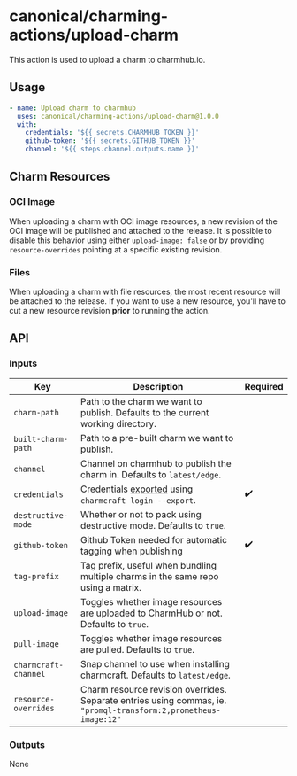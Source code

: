 # canonical/charming-actions/upload-charm

This action is used to upload a charm to charmhub.io.

## Usage

```yaml
- name: Upload charm to charmhub
  uses: canonical/charming-actions/upload-charm@1.0.0
  with:
    credentials: '${{ secrets.CHARMHUB_TOKEN }}'
    github-token: '${{ secrets.GITHUB_TOKEN }}'
    channel: '${{ steps.channel.outputs.name }}'
```

## Charm Resources

### OCI Image

When uploading a charm with OCI image resources, a new revision of the OCI image will be published
and attached to the release. It is possible to disable this behavior using either `upload-image: false`
or by providing `resource-overrides` pointing at a specific existing revision.

### Files

When uploading a charm with file resources, the most recent resource will be attached to the release.
If you want to use a new resource, you'll have to cut a new resource revision **prior** to running the action.

## API

### Inputs

| Key                  | Description                                                                                                      | Required |
| -------------------- | ---------------------------------------------------------------------------------------------------------------- | -------- |
| `charm-path`         | Path to the charm we want to publish. Defaults to the current working directory.                                 |          |
| `built-charm-path`   | Path to a pre-built charm we want to publish.                                                                    |          |
| `channel`            | Channel on charmhub to publish the charm in. Defaults to `latest/edge`.                                          |          |
| `credentials`        | Credentials [exported](https://juju.is/docs/sdk/remote-env-auth) using `charmcraft login --export`.              | ✔️       |
| `destructive-mode`   | Whether or not to pack using destructive mode. Defaults to `true`.                                               |          |
| `github-token`       | Github Token needed for automatic tagging when publishing                                                        | ✔️       |
| `tag-prefix`         | Tag prefix, useful when bundling multiple charms in the same repo using a matrix.                                |          |
| `upload-image`       | Toggles whether image resources are uploaded to CharmHub or not. Defaults to `true`.                             |          |
| `pull-image`         | Toggles whether image resources are pulled. Defaults to `true`.                                                  |          |
| `charmcraft-channel` | Snap channel to use when installing charmcraft. Defaults to `latest/edge`.                                       |          |
| `resource-overrides` | Charm resource revision overrides. Separate entries using commas, ie. `"promql-transform:2,prometheus-image:12"` |          |

### Outputs

None
